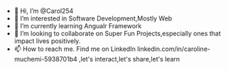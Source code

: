- 👋 Hi, I’m @Carol254
- 👀 I’m interested in Software Development,Mostly Web
- 🌱 I’m currently learning Angualr Framework
- 💞️ I’m looking to collaborate on Super Fun Projects,especially ones that impact lives positively.
- 📫 How to reach me. Find me on LinkedIn  linkedin.com/in/caroline-muchemi-5938701b4 ,let's interact,let's share,let's learn

<!---
Carol254/Carol254 is a ✨ special ✨ repository because its `README.md` (this file) appears on your GitHub profile.
You can click the Preview link to take a look at your changes.
--->
